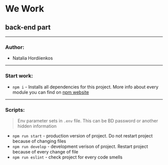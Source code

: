 # We Work
## back-end part
---
### Author:
- Natalia Hordiienkos
---
### Start work:
- `npm i` - Installs all dependencies for this project. More info about every module you can find on [npm website](https://www.npmjs.com/)
---
### Scripts:
> Env parameter sets in `.env` file. This can be BD password or another hidden information
* `npm run start` - production version of project. Do not restart project because of changing files
* `npm run develop` - development verison of project. Restart project because of every change of file
* `npm run eslint` - check project for every code smells